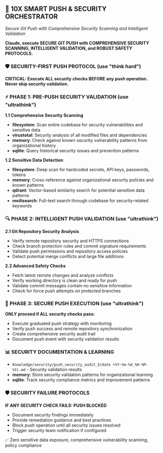 ## 🚀 10X SMART PUSH & SECURITY ORCHESTRATOR
*Secure Git Push with Comprehensive Security Scanning and Intelligent Validation*

**Claude, execute SECURE GIT PUSH with COMPREHENSIVE SECURITY SCANNING, INTELLIGENT VALIDATION, and ROBUST SAFETY PROTOCOLS.**

### 🛡️ **SECURITY-FIRST PUSH PROTOCOL** (use "think hard")

**CRITICAL: Execute ALL security checks BEFORE any push operation. Never skip security validation.**

### ⚡ **PHASE 1: PRE-PUSH SECURITY VALIDATION** (use "ultrathink")

**1.1 Comprehensive Security Scanning**
- **filesystem**: Scan entire codebase for security vulnerabilities and sensitive data
- **virustotal**: Security analysis of all modified files and dependencies
- **memory**: Check against known security vulnerability patterns from organizational history
- **sqlite**: Query historical security issues and prevention patterns

**1.2 Sensitive Data Detection**
- **filesystem**: Deep scan for hardcoded secrets, API keys, passwords, tokens
- **memory**: Cross-reference against organizational security policies and known patterns
- **qdrant**: Vector-based similarity search for potential sensitive data patterns
- **meilisearch**: Full-text search through codebase for security-related keywords

### 🔍 **PHASE 2: INTELLIGENT PUSH VALIDATION** (use "ultrathink")

**2.1 Git Repository Security Analysis**
- Verify remote repository security and HTTPS connections
- Check branch protection rules and commit signature requirements
- Validate push permissions and repository access policies
- Detect potential merge conflicts and large file additions

**2.2 Advanced Safety Checks**
- Fetch latest remote changes and analyze conflicts
- Verify working directory is clean and ready for push
- Validate commit messages contain no sensitive information
- Check for force push attempts on protected branches

### 🚀 **PHASE 3: SECURE PUSH EXECUTION** (use "ultrathink")

**ONLY proceed if ALL security checks pass:**
- Execute graduated push strategy with monitoring
- Verify push success and remote repository synchronization
- Create comprehensive security audit trail
- Document push event with security validation results

### 📊 **SECURITY DOCUMENTATION & LEARNING**
- `Knowledge/security/push_security_audit_$(date +%Y-%m-%d_%H-%M-%S).md` - Security validation results
- **memory**: Store security validation patterns for organizational learning
- **sqlite**: Track security compliance metrics and improvement patterns

### 🛡️ **SECURITY FAILURE PROTOCOLS**
**IF ANY SECURITY CHECK FAILS: PUSH BLOCKED**
- Document security findings immediately
- Provide remediation guidance and best practices
- Block push operation until all security issues resolved
- Trigger security team notification if configured

✅ Zero sensitive data exposure, comprehensive vulnerability scanning, policy compliance
